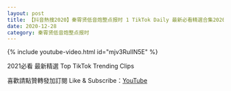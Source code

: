 ```yaml
---
layout: post
title: 【抖音熱搜2020】秦霄贤低音炮整点报时 1 TikTok Daily 最新必看精選合集2020 12 28
date: 2020-12-28
category: 秦霄贤低音炮整点报时
---
```


{% include youtube-video.html id="mjv3RuIlN5E" %}

2021必看 最新精選 Top TikTok Trending Clips

喜歡請點贊轉發加訂閱 Like & Subscribe：[YouTube](https://www.youtube.com/channel/UCAoR7VcanIPd04uEq_GIylA/videos)

